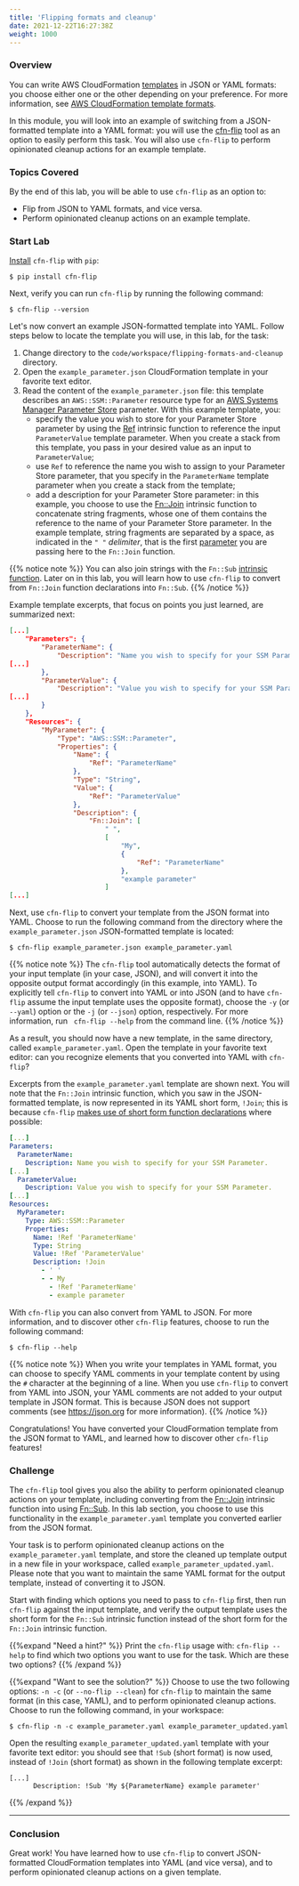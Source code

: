 ```yaml
---
title: 'Flipping formats and cleanup'
date: 2021-12-22T16:27:38Z
weight: 1000
---
```


### Overview
You can write AWS CloudFormation [templates](https://docs.aws.amazon.com/AWSCloudFormation/latest/UserGuide/template-formats.html) in JSON or YAML formats: you choose either one or the other depending on your preference. For more information, see [AWS CloudFormation template formats](https://docs.aws.amazon.com/AWSCloudFormation/latest/UserGuide/template-formats.html).

In this module, you will look into an example of switching from a JSON-formatted template into a YAML format: you will use the [cfn-flip](https://github.com/awslabs/aws-cfn-template-flip) tool as an option to easily perform this task. You will also use `cfn-flip` to perform opinionated cleanup actions for an example template.

### Topics Covered
By the end of this lab, you will be able to use `cfn-flip` as an option to:

* Flip from JSON to YAML formats, and vice versa.
* Perform opinionated cleanup actions on an example template.

### Start Lab
[Install](https://github.com/awslabs/aws-cfn-template-flip#installation) `cfn-flip` with `pip`:

```shell
$ pip install cfn-flip
```

Next, verify you can run `cfn-flip` by running the following command:

```shell
$ cfn-flip --version
```

Let's now convert an example JSON-formatted template into YAML. Follow steps below to locate the template you will use, in this lab, for the task:
1. Change directory to the `code/workspace/flipping-formats-and-cleanup` directory.
2. Open the `example_parameter.json` CloudFormation template in your favorite text editor.
3. Read the content of the `example_parameter.json` file: this template describes an `AWS::SSM::Parameter` resource type for an [AWS Systems Manager Parameter Store](https://docs.aws.amazon.com/systems-manager/latest/userguide/systems-manager-parameter-store.html) parameter. With this example template, you:
      - specify the value you wish to store for your Parameter Store parameter by using the [Ref](https://docs.aws.amazon.com/AWSCloudFormation/latest/UserGuide/intrinsic-function-reference-ref.html) intrinsic function to reference the input `ParameterValue` template parameter. When you create a stack from this template, you pass in your desired value as an input to `ParameterValue`;
      - use `Ref` to reference the name you wish to assign to your Parameter Store parameter, that you specify in the `ParameterName` template parameter when you create a stack from the template;
      - add a description for your Parameter Store parameter: in this example, you choose to use the [Fn::Join](https://docs.aws.amazon.com/AWSCloudFormation/latest/UserGuide/intrinsic-function-reference-join.html) intrinsic function to concatenate string fragments, whose one of them contains the reference to the name of your Parameter Store parameter. In the example template, string fragments are separated by a space, as indicated in the `" "` _delimiter_, that is the first [parameter](https://docs.aws.amazon.com/AWSCloudFormation/latest/UserGuide/intrinsic-function-reference-join.html#intrinsic-function-reference-join-parameters) you are passing here to the `Fn::Join` function.

{{% notice note %}}
You can also join strings with the `Fn::Sub` [intrinsic function](https://docs.aws.amazon.com/AWSCloudFormation/latest/UserGuide/intrinsic-function-reference-sub.html). Later on in this lab, you will learn how to use `cfn-flip` to convert from `Fn::Join` function declarations into `Fn::Sub`.
{{% /notice %}}

Example template excerpts, that focus on points you just learned, are summarized next:

```json
[...]
    "Parameters": {
        "ParameterName": {
            "Description": "Name you wish to specify for your SSM Parameter.",
[...]
        },
        "ParameterValue": {
            "Description": "Value you wish to specify for your SSM Parameter.",
[...]
        }
    },
    "Resources": {
        "MyParameter": {
            "Type": "AWS::SSM::Parameter",
            "Properties": {
                "Name": {
                    "Ref": "ParameterName"
                },
                "Type": "String",
                "Value": {
                    "Ref": "ParameterValue"
                },
                "Description": {
                    "Fn::Join": [
                        " ",
                        [
                            "My",
                            {
                                "Ref": "ParameterName"
                            },
                            "example parameter"
                        ]
[...]
```

Next, use `cfn-flip` to convert your template from the JSON format into YAML. Choose to run the following command from the directory where the `example_parameter.json` JSON-formatted template is located:

```shell
$ cfn-flip example_parameter.json example_parameter.yaml
```

{{% notice note %}}
The `cfn-flip` tool automatically detects the format of your input template (in your case, JSON), and will convert it into the opposite output format accordingly (in this example, into YAML). To explicitly tell `cfn-flip` to convert into YAML or into JSON (and to have `cfn-flip` assume the input template uses the opposite format), choose the `-y` (or `--yaml`) option or the `-j` (or `--json`) option, respectively. For more information, run ` cfn-flip --help` from the command line.
{{% /notice %}}

As a result, you should now have a new template, in the same directory, called `example_parameter.yaml`. Open the template in your favorite text editor: can you recognize elements that you converted into YAML with `cfn-flip`?

Excerpts from the `example_parameter.yaml` template are shown next. You will note that the `Fn::Join` intrinsic function, which you saw in the JSON-formatted template, is now represented in its YAML short form, `!Join`; this is because `cfn-flip` [makes use of short form function declarations](https://github.com/awslabs/aws-cfn-template-flip#about) where possible:

```yaml
[...]
Parameters:
  ParameterName:
    Description: Name you wish to specify for your SSM Parameter.
[...]
  ParameterValue:
    Description: Value you wish to specify for your SSM Parameter.
[...]
Resources:
  MyParameter:
    Type: AWS::SSM::Parameter
    Properties:
      Name: !Ref 'ParameterName'
      Type: String
      Value: !Ref 'ParameterValue'
      Description: !Join
        - ' '
        - - My
          - !Ref 'ParameterName'
          - example parameter
```

With `cfn-flip` you can also convert from YAML to JSON. For more information, and to discover other `cfn-flip` features, choose to run the following command:

```shell
$ cfn-flip --help
```

{{% notice note %}}
When you write your templates in YAML format, you can choose to specify YAML comments in your template content by using the `#` character at the beginning of a line. When you use `cfn-flip` to convert from YAML into JSON, your YAML comments are not added to your output template in JSON format. This is because JSON does not support comments (see <https://json.org> for more information).
{{% /notice %}}

Congratulations! You have converted your CloudFormation template from the JSON format to YAML, and learned how to discover other `cfn-flip` features!

### Challenge
The `cfn-flip` tool gives you also the ability to perform opinionated cleanup actions on your template, including converting from the [Fn::Join](https://docs.aws.amazon.com/AWSCloudFormation/latest/UserGuide/intrinsic-function-reference-join.html) intrinsic function into using [Fn::Sub](https://docs.aws.amazon.com/AWSCloudFormation/latest/UserGuide/intrinsic-function-reference-sub.html). In this lab section, you choose to use this functionality in the `example_parameter.yaml` template you converted earlier from the JSON format.

Your task is to perform opinionated cleanup actions on the `example_parameter.yaml` template, and store the cleaned up template output in a new file in your workspace, called `example_parameter_updated.yaml`. Please note that you want to maintain the same YAML format for the output template, instead of converting it to JSON.

Start with finding which options you need to pass to `cfn-flip` first, then run `cfn-flip` against the input template, and verify the output template uses the short form for the `Fn::Sub` intrinsic function instead of the short form for the `Fn::Join` intrinsic function.

{{%expand "Need a hint?" %}}
Print the `cfn-flip` usage with: `cfn-flip --help` to find which two options you want to use for the task. Which are these two options?
{{% /expand %}}

{{%expand "Want to see the solution?" %}}
Choose to use the two following options: `-n -c` (or `--no-flip --clean`) for `cfn-flip` to maintain the same format (in this case, YAML), and to perform opinionated cleanup actions. Choose to run the following command, in your workspace:

```shell
$ cfn-flip -n -c example_parameter.yaml example_parameter_updated.yaml
```

Open the resulting `example_parameter_updated.yaml` template with your favorite text editor: you should see that `!Sub` (short format) is now used, instead of `!Join` (short format) as shown in the following template excerpt:

```
[...]
      Description: !Sub 'My ${ParameterName} example parameter'
```
{{% /expand %}}

---
### Conclusion

Great work! You have learned how to use `cfn-flip` to convert JSON-formatted CloudFormation templates into YAML (and vice versa), and to perform opinionated cleanup actions on a given template.
